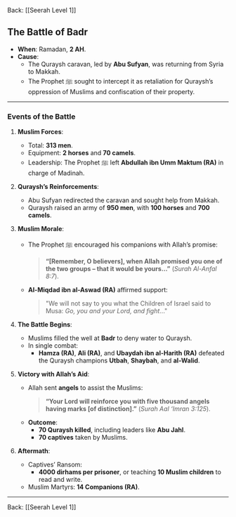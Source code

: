 Back: [[Seerah Level 1]]

## **The Battle of Badr**  
- **When**: Ramadan, **2 AH**.  
- **Cause**:  
  - The Quraysh caravan, led by **Abu Sufyan**, was returning from Syria to Makkah.  
  - The Prophet ﷺ sought to intercept it as retaliation for Quraysh’s oppression of Muslims and confiscation of their property.  

---

### **Events of the Battle**  
1. **Muslim Forces**:  
   - Total: **313 men**.  
   - Equipment: **2 horses** and **70 camels**.  
   - Leadership: The Prophet ﷺ left **Abdullah ibn Umm Maktum (RA)** in charge of Madinah.  

2. **Quraysh’s Reinforcements**:  
   - Abu Sufyan redirected the caravan and sought help from Makkah.  
   - Quraysh raised an army of **950 men**, with **100 horses** and **700 camels**.  

3. **Muslim Morale**:  
   - The Prophet ﷺ encouraged his companions with Allah’s promise:  
     > **“[Remember, O believers], when Allah promised you one of the two groups – that it would be yours...”** (*Surah Al-Anfal 8:7*).  
   - **Al-Miqdad ibn al-Aswad (RA)** affirmed support:  
     > "We will not say to you what the Children of Israel said to Musa: *Go, you and your Lord, and fight*..."  

4. **The Battle Begins**:  
   - Muslims filled the well at **Badr** to deny water to Quraysh.  
   - In single combat:  
     - **Hamza (RA)**, **Ali (RA)**, and **Ubaydah ibn al-Harith (RA)** defeated the Quraysh champions **Utbah**, **Shaybah**, and **al-Walid**.  

5. **Victory with Allah’s Aid**:  
   - Allah sent **angels** to assist the Muslims:  
     > **“Your Lord will reinforce you with five thousand angels having marks [of distinction].”** (*Surah Aal ‘Imran 3:125*).  
   - **Outcome**:  
     - **70 Quraysh killed**, including leaders like **Abu Jahl**.  
     - **70 captives** taken by Muslims.  

6. **Aftermath**:  
   - Captives’ Ransom:  
     - **4000 dirhams per prisoner**, or teaching **10 Muslim children** to read and write.  
   - Muslim Martyrs: **14 Companions (RA)**.

---

Back: [[Seerah Level 1]]  